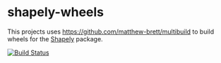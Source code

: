 shapely-wheels
==============

This projects uses https://github.com/matthew-brett/multibuild to build wheels
for the [Shapely](https://github.com/Toblerity/Shapely) package.

[![Build Status](https://travis-ci.com/shapely/shapely-wheels.svg?branch=master)](https://travis-ci.com/shapely/shapely-wheels)
